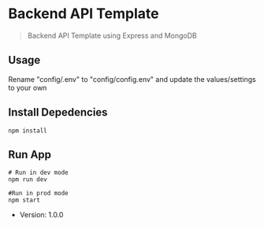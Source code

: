 # Backend API Template

> Backend API Template using Express and MongoDB

## Usage

Rename "config/.env" to "config/config.env" and update the values/settings to your own

## Install Depedencies

```
npm install
```

## Run App

```
# Run in dev mode
npm run dev

#Run in prod mode
npm start
```

- Version: 1.0.0
